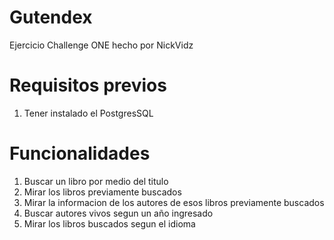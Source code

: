 # Gutendex

Ejercicio Challenge ONE hecho por NickVidz

# Requisitos previos

1. Tener instalado el PostgresSQL


# Funcionalidades

1. Buscar un libro por medio del titulo
2. Mirar los libros previamente buscados
3. Mirar la informacion de los autores de esos libros previamente buscados
4. Buscar autores vivos segun un año ingresado
5. Mirar los libros buscados segun el idioma

   
